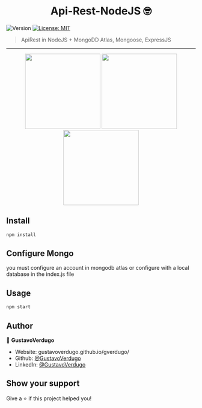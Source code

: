 <h1 align="center">Api-Rest-NodeJS 🤓</h1>
<p>
  <img alt="Version" src="https://img.shields.io/badge/version-1.0.0-blue.svg?cacheSeconds=2592000" />
  <a href="#" target="_blank">
    <img alt="License: MIT" src="https://img.shields.io/badge/License-MIT-yellow.svg" />
  </a>
</p>

> ApiRest in NodeJS + MongoDD Atlas, Mongoose, ExpressJS

---

<p align="center"><img src="https://cdn.iconscout.com/icon/free/png-512/node-js-1174925.png" width="200"> <img src="https://img.icons8.com/color/452/mongodb.png" width="200"> <img src="https://hemisferionoticias.mx/wp-content/uploads/2021/01/express-facebook-share.png" width="200"></p>


## Install

```sh
npm install
```
## Configure Mongo

you must configure an account in mongodb atlas or configure with a local database in the index.js file

## Usage

```sh
npm start
```

## Author

👤 **GustavoVerdugo**

* Website: gustavoverdugo.github.io/gverdugo/
* Github: [@GustavoVerdugo](https://github.com/GustavoVerdugo)
* LinkedIn: [@GustavoVerdugo](https://www.linkedin.com/in/gustavo-verdugo-ortiz-37b032168/)

## Show your support

Give a ⭐️ if this project helped you!
